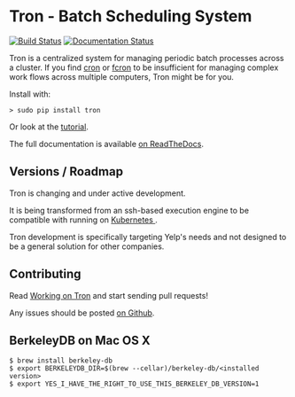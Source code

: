Tron - Batch Scheduling System
==============================

[![Build Status](https://github.com/Yelp/Tron/actions/workflows/ci.yml/badge.svg?query=branch%3Amaster)](https://github.com/Yelp/Tron/actions/workflows/ci.yml)
[![Documentation Status](https://readthedocs.org/projects/tron/badge/?version=latest)](http://tron.readthedocs.io/en/latest/?badge=latest)

Tron is a centralized system for managing periodic batch processes
across a cluster. If you find [cron](http://en.wikipedia.org/wiki/Cron) or
[fcron](http://fcron.free.fr/) to be insufficient for managing complex work
flows across multiple computers, Tron might be for you.

Install with:

    > sudo pip install tron

Or look at the [tutorial](http://tron.readthedocs.io/en/latest/tutorial.html).

The full documentation is available [on ReadTheDocs](http://tron.readthedocs.io/en/latest/).

Versions / Roadmap
------------------

Tron is changing and under active development.

It is being transformed from an ssh-based execution engine to be compatible with running on [Kubernetes
](https://kubernetes.io/docs/concepts/overview/).

Tron development is specifically targeting Yelp's needs and not designed to be
a general solution for other companies.


Contributing
------------

Read [Working on Tron](http://tron.readthedocs.io/en/latest/developing.html) and
start sending pull requests!

Any issues should be posted [on Github](http://github.com/Yelp/Tron/issues).

BerkeleyDB on Mac OS X
----------------------

    $ brew install berkeley-db
    $ export BERKELEYDB_DIR=$(brew --cellar)/berkeley-db/<installed version>
    $ export YES_I_HAVE_THE_RIGHT_TO_USE_THIS_BERKELEY_DB_VERSION=1
